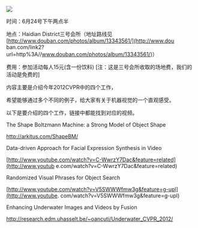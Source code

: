 ![ ](../../UserFiles/Image/activity/darwin.jpg)  

时间：6月24号下午两点半  
  
地点：Haidian District三号会所（地址路线见 [http://www.douban.com/photos/album/13343561/](http://www.dou
ban.com/link2?url=http%3A//www.douban.com/photos/album/13343561/)）  
  
费用：参加活动每人15元(含一份饮料) [注：这是三号会所收取的场地费，我们的活动是免费的]

内容主要是介绍今年2012CVPR中的四个工作，

希望能够通过多个不同的例子，给大家有关于机器视觉的一个直观感受。

  

以下是要介绍的四个工作，链接中都能找到对应的视频。

  

The Shape Boltzmann Machine: a Strong Model of Object Shape

<http://arkitus.com/ShapeBM/>

Data-driven Approach for Facial Expression Synthesis in Video

[http://www.youtube.com/watch?v=C-WwrzY7Dac&feature=related](http://www.youtub
e.com/watch?v=C-WwrzY7Dac&feature=related)

Randomized Visual Phrases for Object Search

[http://www.youtube.com/watch?v=V5SWWWfmw3g&feature=g-upl](http://www.youtube.
com/watch?v=V5SWWWfmw3g&feature=g-upl)

Enhancing Underwater Images and Videos by Fusion

<http://research.edm.uhasselt.be/~oancuti/Underwater_CVPR_2012/>

